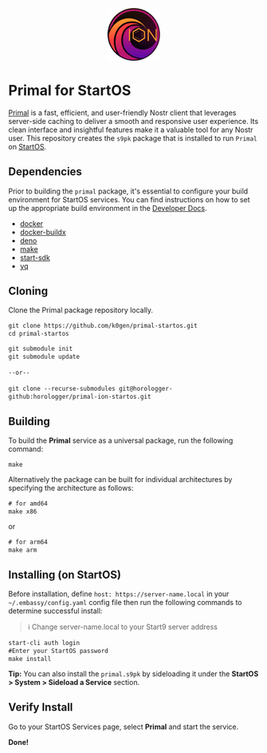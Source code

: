 <p align="center">
  <img src="icon.png" alt="Project Logo" width="21%">
</p>

# Primal for StartOS

[Primal](https://github.com/PrimalHQ/primal-web-app) is a fast, efficient, and user-friendly Nostr client that leverages server-side caching to deliver a smooth and responsive user experience. Its clean interface and insightful features make it a valuable tool for any Nostr user. This repository creates the `s9pk` package that is installed to run `Primal` on [StartOS](https://github.com/Start9Labs/start-os/).

## Dependencies

Prior to building the `primal` package, it's essential to configure your build environment for StartOS services. You can find instructions on how to set up the appropriate build environment in the [Developer Docs](https://docs.start9.com/latest/developer-docs/packaging).

- [docker](https://docs.docker.com/get-docker)
- [docker-buildx](https://docs.docker.com/buildx/working-with-buildx/)
- [deno](https://deno.land/)
- [make](https://www.gnu.org/software/make/)
- [start-sdk](https://github.com/Start9Labs/start-os/tree/sdk/core)
- [yq](https://mikefarah.gitbook.io/yq)

## Cloning

Clone the Primal package repository locally.

```
git clone https://github.com/k0gen/primal-startos.git
cd primal-startos
```

```
git submodule init
git submodule update

--or--

git clone --recurse-submodules git@horologger-github:horologger/primal-ion-startos.git
```

## Building

To build the **Primal** service as a universal package, run the following command:

```
make
```

Alternatively the package can be built for individual architectures by specifying the architecture as follows:

```
# for amd64
make x86
```
or
```
# for arm64
make arm
```

## Installing (on StartOS)

Before installation, define `host: https://server-name.local` in your `~/.embassy/config.yaml` config file then run the following commands to determine successful install:

> :information_source: Change server-name.local to your Start9 server address

```
start-cli auth login
#Enter your StartOS password
make install
```

**Tip:** You can also install the `primal.s9pk` by sideloading it under the **StartOS > System > Sideload a Service** section.

## Verify Install

Go to your StartOS Services page, select **Primal** and start the service.

**Done!**